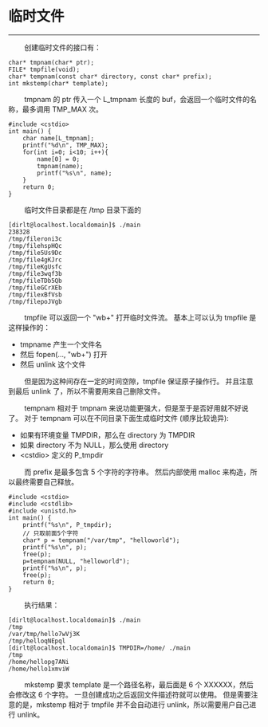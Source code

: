 # 临时文件
***

&emsp;&emsp;
创建临时文件的接口有：

    char* tmpnam(char* ptr);
    FILE* tmpfile(void);
    char* tempnam(const char* directory, const char* prefix);
    int mkstemp(char* template);

&emsp;&emsp;
tmpnam 的 ptr 传入一个 L\_tmpnam 长度的 buf，会返回一个临时文件的名称，最多调用 TMP_MAX 次。

    #include <cstdio>
    int main() {
        char name[L_tmpnam];
        printf("%d\n", TMP_MAX);
        for(int i=0; i<10; i++){
            name[0] = 0;
            tmpnam(name);
            printf("%s\n", name);
        }
        return 0;
    }

&emsp;&emsp;
临时文件目录都是在 /tmp 目录下面的

    [dirlt@localhost.localdomain]$ ./main
    238328
    /tmp/fileroni3c
    /tmp/filehspHQc
    /tmp/file5Us9Dc
    /tmp/file4gKJrc
    /tmp/fileKgUsfc
    /tmp/file3wqf3b
    /tmp/fileTDb5Qb
    /tmp/fileGCrXEb
    /tmp/filexBfVsb
    /tmp/filepoJVgb

&emsp;&emsp;
tmpfile 可以返回一个 "wb+" 打开临时文件流。
基本上可以认为 tmpfile 是这样操作的：

+ tmpname 产生一个文件名
+ 然后 fopen(…, "wb+") 打开
+ 然后 unlink 这个文件

&emsp;&emsp;
但是因为这种间存在一定的时间空隙，tmpfile 保证原子操作行。
并且注意到最后 unlink 了，所以不需要用来自己删除文件。

&emsp;&emsp;
tempnam 相对于 tmpnam 来说功能更强大，但是至于是否好用就不好说了。
对于 tempnam 可以在不同目录下面生成临时文件 (顺序比较诡异):

+ 如果有环境变量 TMPDIR，那么在 directory 为 TMPDIR
+ 如果 directory 不为 NULL，那么使用 directory
+ &lt;cstdio&gt; 定义的 P\_tmpdir

&emsp;&emsp;
而 prefix 是最多包含 5 个字符的字符串。
然后内部使用 malloc 来构造，所以最终需要自己释放。

    #include <cstdio>
    #include <cstdlib>
    #include <unistd.h>
    int main() {
        printf("%s\n", P_tmpdir);
        // 只取前面5个字符
        char* p = tempnam("/var/tmp", "helloworld");
        printf("%s\n", p);
        free(p);
        p=tempnam(NULL, "helloworld");
        printf("%s\n", p);
        free(p);
        return 0;
    }

&emsp;&emsp;
执行结果：

    [dirlt@localhost.localdomain]$ ./main
    /tmp
    /var/tmp/hello7wVj3K
    /tmp/helloqNEpql
    [dirlt@localhost.localdomain]$ TMPDIR=/home/ ./main
    /tmp
    /home/hellopg7ANi
    /home/hello1xmviW

&emsp;&emsp;
mkstemp 要求 template 是一个路径名称，最后面是 6 个 XXXXXX，然后会修改这 6 个字符。
一旦创建成功之后返回文件描述符就可以使用。
但是需要注意的是，mkstemp 相对于 tmpfile 并不会自动进行 unlink，所以需要用户自己进行 unlink。